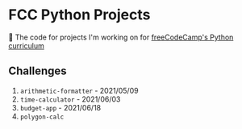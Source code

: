 # FCC Python Projects

🐍 The code for projects I'm working on for [freeCodeCamp's Python curriculum](https://www.freecodecamp.org/learn/scientific-computing-with-python/scientific-computing-with-python-projects)

## Challenges

1. `arithmetic-formatter` - 2021/05/09
1. `time-calculator` - 2021/06/03
1. `budget-app` - 2021/06/18
1. `polygon-calc`
